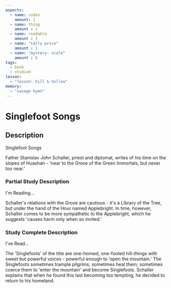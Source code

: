 ```yaml
---
aspects: 
  - name: codex
    amount: 1
  - name: thing
    amount : 1
  - name: readable
    amount : 1
  - name: "tally price"
    amount : 1
  - name: "mystery: scale"
    amount : 6
tags:
  - book
  - studied
lesson:
  - "lesson: hill & hollow"
memory:
  - "savage hymn"
---
```


# Singlefoot Songs

## Description
Singlefoot Songs

Father Stanislav John Schaller, priest and diplomat, writes of his time on the slopes of Huashan - 'near to the Grove of the Green Immortals, but never too near.'
### Partial Study Description
I'm Reading...

Schaller's relations with the Grove are cautious - it's a Library of the Tree, but under the hand of the Hour named Applebright. In time, however, Schaller comes to be more sympathetic to the Applebright, which he suggests 'causes harm only when so invited.'
### Study Complete Description
I've Read...

The 'Singlefoots' of the title are one-horned, one-footed hill-things with sweet but powerful voices - powerful enough to 'open the mountain.' The Singlefoots sometimes trample pilgrims; sometimes heal them; sometimes coerce them to 'enter the mountain' and become Singlefoots. Schaller explains that when he found this last becoming too tempting, he decided to return to his homeland.